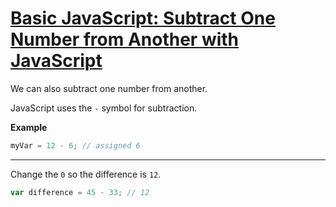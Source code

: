 # [Basic JavaScript: Subtract One Number from Another with JavaScript](https://learn.freecodecamp.org/javascript-algorithms-and-data-structures/basic-javascript/subtract-one-number-from-another-with-javascript/)

We can also subtract one number from another.

JavaScript uses the `-` symbol for subtraction.

**Example**

```js
myVar = 12 - 6; // assigned 6
```

---

Change the `0` so the difference is `12`.

```js
var difference = 45 - 33; // 12
```